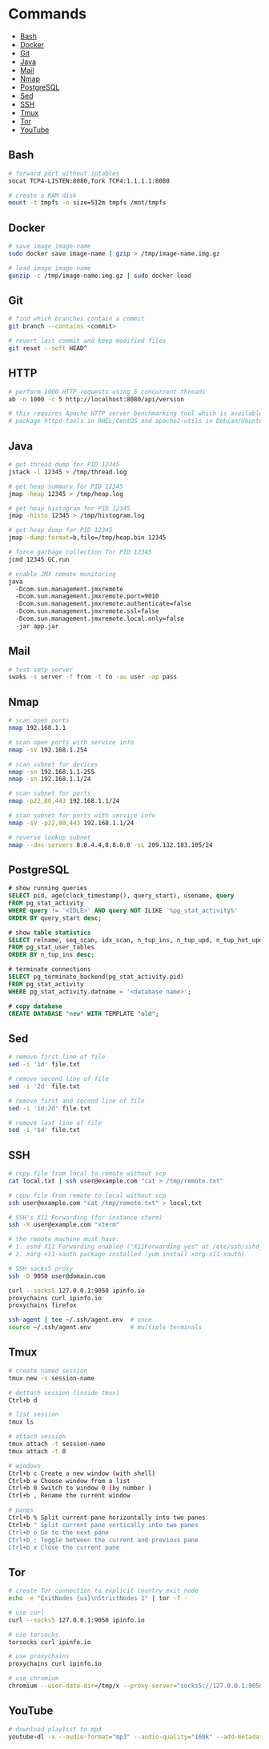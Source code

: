 # Commands

- [Bash](#bash)
- [Docker](#docker)
- [Git](#git)
- [Java](#java)
- [Mail](#mail)
- [Nmap](#nmap)
- [PostgreSQL](#postgresql)
- [Sed](#sed)
- [SSH](#ssh)
- [Tmux](#tmux)
- [Tor](#tor)
- [YouTube](#youtube)


## Bash

```bash
# forward port without iptables
socat TCP4-LISTEN:8080,fork TCP4:1.1.1.1:8080
```

```bash
# create a RAM disk
mount -t tmpfs -o size=512m tmpfs /mnt/tmpfs
```

## Docker

```bash
# save image image-name
sudo docker save image-name | gzip > /tmp/image-name.img.gz
```

```bash
# load image image-name
gunzip -c /tmp/image-name.img.gz | sudo docker load 
```


## Git

```bash
# find which branches contain a commit
git branch --contains <commit>
```

```bash
# revert last commit and keep modified files
git reset --soft HEAD^
```


## HTTP

``` bash
# perform 1000 HTTP requests using 5 concurrent threads
ab -n 1000 -c 5 http://localhost:8080/api/version

# this requires Apache HTTP server benchmarking tool which is available though
# package httpd-tools in RHEL/CentOS and apache2-utils in Debian/Ubuntu
```


## Java

```bash
# get thread dump for PID 12345
jstack -l 12345 > /tmp/thread.log
```

```bash
# get heap summary for PID 12345
jmap -heap 12345 > /tmp/heap.log
```

```bash
# get heap histogram for PID 12345
jmap -histo 12345 > /tmp/histogram.log
```

```bash
# get heap dump for PID 12345
jmap -dump:format=b,file=/tmp/heap.bin 12345
```

```bash
# force garbage collection for PID 12345
jcmd 12345 GC.run
```

```bash
# enable JMX remote monitoring
java
  -Dcom.sun.management.jmxremote
  -Dcom.sun.management.jmxremote.port=9010
  -Dcom.sun.management.jmxremote.authenticate=false
  -Dcom.sun.management.jmxremote.ssl=false
  -Dcom.sun.management.jmxremote.local.only=false
  -jar app.jar
```

## Mail

```bash
# test smtp server
swaks -s server -f from -t to -au user -ap pass
```

## Nmap

```bash
# scan open ports
nmap 192.168.1.1
```

```bash
# scan open ports with service info
nmap -sV 192.168.1.254
```

```bash
# scan subnet for devices
nmap -sn 192.168.1.1-255
nmap -sn 192.168.1.1/24
```

```bash
# scan subnet for ports
nmap -p22,80,443 192.168.1.1/24
```

```bash
# scan subnet for ports with service info
nmap -sV -p22,80,443 192.168.1.1/24
```

```bash
# reverse lookup subnet
nmap --dns-servers 8.8.4.4,8.8.8.8 -sL 209.132.183.105/24
```


## PostgreSQL

```sql
# show running queries
SELECT pid, age(clock_timestamp(), query_start), usename, query
FROM pg_stat_activity 
WHERE query != '<IDLE>' AND query NOT ILIKE '%pg_stat_activity%' 
ORDER BY query_start desc;
```

```sql
# show table statistics
SELECT relname, seq_scan, idx_scan, n_tup_ins, n_tup_upd, n_tup_hot_upd, n_tup_del, last_vacuum, last_autovacuum
FROM pg_stat_user_tables
ORDER BY n_tup_ins desc;
```

```sql
# terminate connections
SELECT pg_terminate_backend(pg_stat_activity.pid)
FROM pg_stat_activity
WHERE pg_stat_activity.datname = '<database name>';
```

```sql
# copy database
CREATE DATABASE "new" WITH TEMPLATE "old";
```


## Sed

```bash
# remove first line of file
sed -i '1d' file.txt

# remove second line of file
sed -i '2d' file.txt

# remove first and second line of file
sed -i '1d;2d' file.txt

# remove last line of file
sed -i '$d' file.txt
```


## SSH

```bash
# copy file from local to remote without scp
cat local.txt | ssh user@example.com "cat > /tmp/remote.txt"
```

```bash
# copy file from remote to local without scp
ssh user@example.com "cat /tmp/remote.txt" > local.txt
```

```bash
# SSH's X11 Forwarding (for instance xterm)
ssh -X user@example.com "xterm"

# the remote machine must have:
# 1. sshd X11 Forwarding enabled ("X11Forwarding yes" at /etc/ssh/sshd_config)
# 2. xorg-x11-xauth package installed (yum install xorg-x11-xauth)
```

```bash
# SSH socks5 proxy
ssh -D 9050 user@domain.com

curl --socks5 127.0.0.1:9050 ipinfo.io
proxychains curl ipinfo.io
proxychains firefox
```

```bash
ssh-agent | tee ~/.ssh/agent.env  # once
source ~/.ssh/agent.env           # multiple terminals
```

## Tmux

```bash
# create named session
tmux new -s session-name
```

```bash
# dettach session (inside tmux)
Ctrl+b d
```

```bash
# list session
tmux ls
```

```bash
# attach session
tmux attach -t session-name
tmux attach -t 0
```

```bash
# windows
Ctrl+b c Create a new window (with shell)
Ctrl+b w Choose window from a list
Ctrl+b 0 Switch to window 0 (by number )
Ctrl+b , Rename the current window
```

```bash
# panes
Ctrl+b % Split current pane horizontally into two panes
Ctrl+b " Split current pane vertically into two panes
Ctrl+b o Go to the next pane
Ctrl+b ; Toggle between the current and previous pane
Ctrl+b x Close the current pane
```


## Tor

```bash
# create Tor connection to explicit country exit node
echo -e "ExitNodes {us}\nStrictNodes 1" | tor -f -
```

```bash
# use curl
curl --socks5 127.0.0.1:9050 ipinfo.io
```

```bash
# use torsocks
torsocks curl ipinfo.io
```

```bash
# use proxychains
proxychains curl ipinfo.io
```

```bash
# use chromium
chromium --user-data-dir=/tmp/x --proxy-server="socks5://127.0.0.1:9050"
```

## YouTube

```bash
# download playlist to mp3
youtube-dl -x --audio-format="mp3" --audio-quality="160k" --add-metadata --continue "https://www.youtube.com/playlist?list=PL7x1NEEwqJNvSGCXac6zGxERF9CDcsOK9"
```

